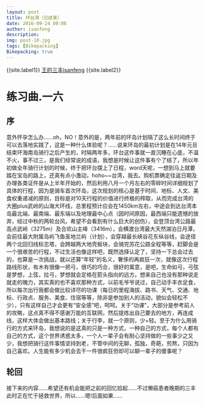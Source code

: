```yaml
---
layout: post
title: 环台湾（已结束）
date: 2016-09-24 00:08
author: isanfeng
description: 
img: post-10.jpg
tags: [Bikepacking]
Bikepacking: true
---
```

{{site.label1}} <a href="https://isanfeng.github.io" target="\_blank">王的三丰isanfeng</a> {{site.label2}}

<h1>练习曲.一六</h1>
<h2>序</h2>
意外怀孕怎么办……oh，NO！意外的是，两年前的环岛计划隔了这么长时间终于可以去落地实践了，这是一种什么体验呢？……说来环岛的最初计划是在14年元旦结束环海南岛骑行之后产生的，时隔两年多，环台这件事就一直沉睡在心底，不温不火，事不过三，是我们经常说的成语，我想是时候让这件事有个了结了，所以年初做全年骑行计划的时候，终于把环台摆上了日程，word天呢，一想到马上就要踏在宝岛的路上，还真有点小激动，hoho~~台湾，我去。购机票确定往返日期及办理各类证件是从上半年开始的，然后利用八月一个月左右的零碎时间详细规划了具体的行程，因为是骑车首次环岛，这次规划的核心是基于时间、地标、人文、美食权重递减的原则，目标是对10天行程的价值进行终极的榨取，从而完成台湾的大圈plus武岭的山海大环线，总里程预计应会在1450km左右，中途会到达台湾本岛最北端、最南端、最东端以及地理最中心点（因时间原因，最西端只能遗憾的放弃，经过中秋的两轮台风，希望不会看到有什么巨大的创伤），会登顶台湾公路最高点武岭（3275m）及合欢山主峰（3416m），会横渡台湾最大天然湖泊日月潭，会前往最大附属岛屿飞鱼圣地兰屿（计划），会穿越最长峡谷花东纵谷线，会途径两个北回归线标志塔，会跨越两大地壳板块，会骑完苏花公路全程等等，赶脚会是一个很艰苦的行程，不过生活也像这样吧，既然选择认定了，坚持一下总会过去的，也算是一次挑战，就以还算“年轻”的名义，奢侈的再疯狂一次，就像这次行程路线形状，有木有很像一把弓，很巧的巧合，很好的寓意，是吧，生命如弓，弓弦是梦想，上弦，拉弓，梦想就会定格在箭头指向的远方。想来自己也没有那种说走就走的魄力，其实真的也不喜欢那种方式，以前毛爷爷说过，自己动手丰衣足食，所以每次出行我都会做比较详尽的功课（每日的里程海拔、路书、天气、交通、地标、行政点、服务、美食、住宿等等，除非是参加别人的活动，貌似会轻松不少），只有这样自己才会更有“安全感”吧，呵呵。关于“功课”，大部分是参考前人的攻略，这点真不得不感谢万能的互联网，然后提炼出自己要去的地方，再连成线，这样大体会做出基本路线；关于行李，就一个原则，少+轻。至于为什么用骑行的方式来环岛，我想说的是这真的只是一种方式，一种自己的方式，每个人都有自己的方式，这个世界诱惑太多，一个人一辈子会有耐心坚持做的一些事少之又少，我想把骑行这件事情坚持到老，不管中间的无聊，孤独，奇葩，煎熬，只因为自己喜欢。人生能有多少机会去干一件很疯狂但却可以聊一辈子的傻事呢？
<h2>轮回</h2>
接下来的内容……希望还有机会能把之前的回忆拾起……不过懒癌患者晚期的三丰此时正在忙于拯救世界，所以……嗯!后面如果……
